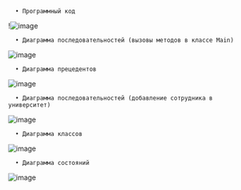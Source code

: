       • Программный код

!![image](https://user-images.githubusercontent.com/71172186/207457290-706fc454-81c9-4654-83d8-ed902ba26250.png)

      • Диаграмма последовательностей (вызовы методов в классе Main)
![image](https://user-images.githubusercontent.com/71172186/207374569-1a164f7f-77fc-48ff-86c2-9697e1962e28.png)

      • Диаграмма прецедентов
![image](https://user-images.githubusercontent.com/71172186/207374812-20afc2bf-a29b-4ae3-9817-d46e5136e18a.png)

      • Диаграмма последовательностей (добавление сотрудника в университет)
![image](https://user-images.githubusercontent.com/71172186/207375064-3eeea130-273f-4666-95a2-a56d3c9f846a.png)

      • Диаграмма классов
![image](https://user-images.githubusercontent.com/71172186/207375321-f18f1b79-a0b8-45b7-98b0-b6ccf52eb081.png)

      • Диаграмма состояний
![image](https://user-images.githubusercontent.com/71172186/207375486-0b491d2d-ae8c-49d8-a904-6a9d47aed11e.png)
